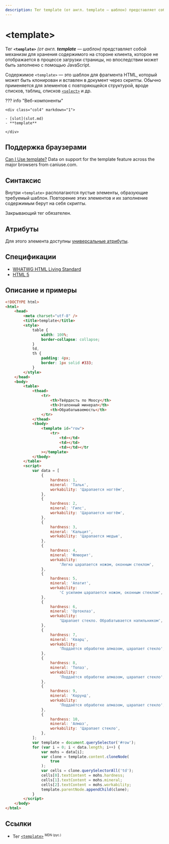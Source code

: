 ```yaml
---
description: Тег template (от англ. template — шаблон) представляет собой механизм для хранения содержимого на стороне клиента, которое не отображается в процессе загрузки страницы, но впоследствии может быть заполнено с помощью JavaScript
---
```


# &lt;template&gt;

Тег **`<template>`** _(от англ. **template** — шаблон)_ представляет собой механизм для хранения содержимого на стороне клиента, которое не отображается в процессе загрузки страницы, но впоследствии может быть заполнено с помощью JavaScript.

Содержимое `<template>` — это шаблон для фрагмента HTML, который может быть клонирован и вставлен в документ через скрипты. Обычно применяется для элементов с повторяющейся структурой, вроде списков, таблиц, списков [`<select>`](select.md) и др.

??? info "Веб-компоненты"

    <div class="col4" markdown="1">

    - [slot](slot.md)
    - **template**

    </div>

## Поддержка браузерами

<p class="ciu_embed" data-feature="template" data-periods="future_1,current,past_1,past_2">
<a href="http://caniuse.com/#feat=template">Can I Use template?</a> Data on support for the template feature across the major browsers from caniuse.com.
</p>

## Синтаксис

Внутри `<template>` располагаются пустые элементы, образующие требуемый шаблон. Повторение этих элементов и их заполнение содержимым берут на себя скрипты.

Закрывающий тег обязателен.

## Атрибуты

Для этого элемента доступны [универсальные атрибуты](uni-attr.md).

## Спецификации

-   [WHATWG HTML Living Standard](https://html.spec.whatwg.org/multipage/scripting-1.html#the-template-element)
-   [HTML 5](http://www.w3.org/TR/html5/scripting-1.html#the-template-element)

## Описание и примеры

```html
<!DOCTYPE html>
<html>
    <head>
        <meta charset="utf-8" />
        <title>template</title>
        <style>
            table {
                width: 100%;
                border-collapse: collapse;
            }
            td,
            th {
                padding: 4px;
                border: 1px solid #333;
            }
        </style>
    </head>
    <body>
        <table>
            <thead>
                <tr>
                    <th>Твёрдость по Моосу</th>
                    <th>Эталонный минерал</th>
                    <th>Обрабатываемость</th>
                </tr>
            </thead>
            <tbody>
                <template id="row">
                    <tr>
                        <td></td>
                        <td></td>
                        <td></td></tr
                ></template>
            </tbody>
        </table>
        <script>
            var data = [
                {
                    hardness: 1,
                    mineral: 'Тальк',
                    workability: 'Царапается ногтём',
                },
                {
                    hardness: 2,
                    mineral: 'Гипс',
                    workability: 'Царапается ногтём',
                },
                {
                    hardness: 3,
                    mineral: 'Кальцит',
                    workability: 'Царапается медью',
                },
                {
                    hardness: 4,
                    mineral: 'Флюорит',
                    workability:
                        'Легко царапается ножом, оконным стеклом',
                },
                {
                    hardness: 5,
                    mineral: 'Апатит',
                    workability:
                        'С усилием царапается ножом, оконным стеклом',
                },
                {
                    hardness: 6,
                    mineral: 'Ортоклаз',
                    workability:
                        'Царапает стекло. Обрабатывается напильником',
                },
                {
                    hardness: 7,
                    mineral: 'Кварц',
                    workability:
                        'Поддаётся обработке алмазом, царапает стекло',
                },
                {
                    hardness: 8,
                    mineral: 'Топаз',
                    workability:
                        'Поддаётся обработке алмазом, царапает стекло',
                },
                {
                    hardness: 9,
                    mineral: 'Корунд',
                    workability:
                        'Поддаётся обработке алмазом, царапает стекло',
                },
                {
                    hardness: 10,
                    mineral: 'Алмаз',
                    workability: 'Царапает стекло',
                },
            ];
            var template = document.querySelector('#row');
            for (var i = 0; i < data.length; i++) {
                var mohs = data[i];
                var clone = template.content.cloneNode(
                    true
                );
                var cells = clone.querySelectorAll('td');
                cells[0].textContent = mohs.hardness;
                cells[1].textContent = mohs.mineral;
                cells[2].textContent = mohs.workability;
                template.parentNode.appendChild(clone);
            }
        </script>
    </body>
</html>
```

## Ссылки

-   Тег [`<template>`](https://developer.mozilla.org/ru/docs/Web/HTML/Element/template) <sup><small>MDN (рус.)</small></sup>
